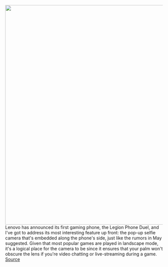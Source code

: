 <img src='https://cdn.vox-cdn.com/thumbor/9_aeuzwVVZaXbuMni79foLO4vtc=/0x0:2040x1360/1200x800/filters:focal(857x517:1183x843)/cdn.vox-cdn.com/uploads/chorus_image/image/67090666/legionphone1.0.jpg' width='700px' /><br/>
Lenovo has announced its first gaming phone, the Legion Phone Duel, and I've got to address its most interesting feature up front: the pop-up selfie camera that's embedded along the phone's side, just like the rumors in May suggested. Given that most popular games are played in landscape mode, it's a logical place for the camera to be since it ensures that your palm won't obscure the lens if you're video chatting or live-streaming during a game.
<a href='https://www.theverge.com/2020/7/22/21333138/lenovo-legion-duel-pro-gaming-phone-pop-up-selfie-cam-side-landscape'> Source <a/>
